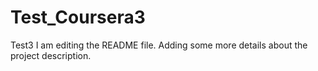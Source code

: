 # Test_Coursera3
Test3
I am editing the README file. Adding some more details about the project description.

